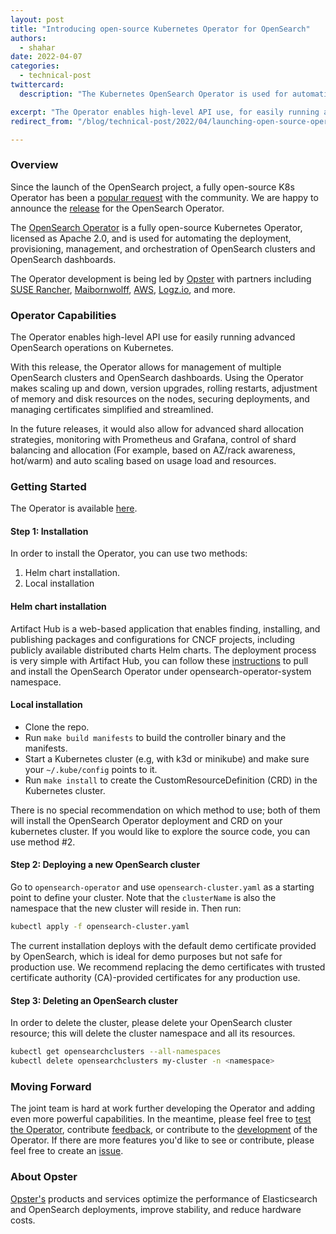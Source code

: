 ```yaml
---
layout: post
title: "Introducing open-source Kubernetes Operator for OpenSearch"
authors:
  - shahar
date: 2022-04-07
categories:
  - technical-post
twittercard:
  description: "The Kubernetes OpenSearch Operator is used for automating the deployment, provisioning, management, and orchestration of OpenSearch clusters and OpenSearch dashboards."

excerpt: "The Operator enables high-level API use, for easily running advanced OpenSearch operations on Kubernetes."
redirect_from: "/blog/technical-post/2022/04/launching-open-source-operator-for-openSearch/"

---
```



### Overview

Since the launch of the OpenSearch project, a fully open-source K8s Operator has been a [popular request](https://discuss.opendistrocommunity.dev/t/kubernetes-operator-support-for-the-fork/5267)  with the community. We are happy to announce the [release](https://github.com/Opster/opensearch-k8s-operator/releases/tag/v0.9) for the OpenSearch Operator.

The [OpenSearch Operator](https://github.com/Opster/opensearch-k8s-operator) is a fully open-source Kubernetes Operator, licensed as Apache 2.0, and is used for automating the deployment, provisioning, management, and orchestration of OpenSearch clusters and OpenSearch dashboards.

The Operator development is being led by [Opster](https://opster.com/) with partners including [SUSE Rancher](https://www.suse.com/), [Maibornwolff](https://www.maibornwolff.de/en), [AWS](https://aws.amazon.com/), [Logz.io](https://logz.io/), and more.

### Operator Capabilities

The Operator enables high-level API use for easily running advanced OpenSearch operations on Kubernetes.

With this release, the Operator allows for management of multiple OpenSearch clusters and OpenSearch dashboards. Using the Operator makes scaling up and down, version upgrades, rolling restarts, adjustment of memory and disk resources on the nodes, securing deployments, and managing certificates simplified and streamlined.

In the future releases, it would also allow for advanced shard allocation strategies, monitoring with Prometheus and Grafana, control of shard balancing and allocation (For example, based on AZ/rack awareness, hot/warm) and auto scaling based on usage load and resources.

### Getting Started
The Operator is available [here](https://github.com/Opster/opensearch-k8s-operator).

#### Step 1: Installation
In order to install the Operator, you can use two methods:
1. Helm chart installation.
2. Local installation

#### Helm chart installation
Artifact Hub is a web-based application that enables finding, installing, and publishing packages and configurations for CNCF projects, including publicly available distributed charts Helm charts.
The deployment process is very simple with Artifact Hub, you can follow these [instructions](https://github.com/Opster/opensearch-k8s-operator#getting-started)
to pull and install the OpenSearch Operator under opensearch-operator-system namespace.

#### Local installation
- Clone the repo.
- Run `make build manifests` to build the controller binary and the manifests.
- Start a Kubernetes cluster (e.g, with k3d or minikube) and make sure your `~/.kube/config` points to it.
- Run `make install` to create the CustomResourceDefinition (CRD) in the Kubernetes cluster.

There is no special recommendation on which method to use; both of them will install the OpenSearch Operator deployment and CRD on your kubernetes cluster. If you would like to explore the source code, you can use method #2.

#### Step 2: Deploying a new OpenSearch cluster

Go to `opensearch-operator` and use `opensearch-cluster.yaml` as a starting point to define your cluster.
Note that the `clusterName` is also the namespace that the new cluster will reside in. Then run:

```bash
kubectl apply -f opensearch-cluster.yaml
```
The current installation deploys with the default demo certificate provided by OpenSearch, which is ideal for demo purposes but not safe for production use. We recommend replacing the demo certificates with trusted certificate authority (CA)-provided certificates for any production use.

#### Step 3: Deleting an OpenSearch cluster
In order to delete the cluster, please delete your OpenSearch cluster resource; this will delete the cluster namespace and all its resources.
```bash
kubectl get opensearchclusters --all-namespaces
kubectl delete opensearchclusters my-cluster -n <namespace>
```

### Moving Forward

The joint team is hard at work further developing the Operator and adding even more powerful capabilities. In the meantime, please feel free to [test the Operator](https://github.com/Opster/opensearch-k8s-operator/blob/main/README.md#getting-started), contribute [feedback](https://github.com/Opster/opensearch-k8s-operator/issues/new), or contribute to the [development](https://github.com/Opster/opensearch-k8s-operator/blob/main/docs/designs/dev-plan.md) of the Operator. If there are more features you'd like to see or contribute, please feel free to create an [issue](https://github.com/Opster/opensearch-k8s-operator/issues/new).

### About Opster
[Opster's](https://opster.com/) products and services optimize the performance of Elasticsearch and OpenSearch deployments, improve stability, and reduce hardware costs.
